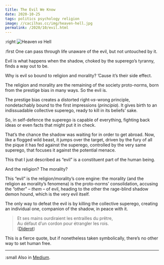 ```yaml
---
title: The Evil We Know
date: 2020-10-25
tags: politics psychology religion
image: //cacilhas.cc/img/heaven-hell.jpg
permalink: /2020/10/evil.html
---
```

[image]: {{{image}}}
[Diderot]: https://dicocitations.lemonde.fr/citations/citation-5488.php
[Medium]: https://cacilhas.medium.com/the-evil-we-know-db3272664b93

:right ![Heaven 𝑣𝑠 Hell][image]

:first One can pass through life unaware of the evil, but not untouched by it.

Evil is what happens when the shadow, choked by the superego’s tyranny, finds a
way out to be.

Why is evil so bound to religion and morality? ’Cause it’s their side effect.

The religion and morality are the remaining of the society proto-norms, born
from the prestige bias in many ways. So the evil is.

The prestige bias creates a distorted right-𝑣𝑠-wrong principle, nondetachably
bound to the first impressions (*principia*). It gives birth to an indissuadable
collective superego, ready to kill in its beliefs’ sake.

So, in self-defence the superego is capable of everything, fighting back ideas
or even facts that might put it in check.

That’s the chance the shadow was waiting for in order to get abroad. Now, like a
flogged wild beast, it jumps over the target, driven by the fury of all the
pique it has fed against the superego, controlled by the very same superego,
that focuses it against the potential menace.

This that I just described as “evil” is a constituent part of the human being.

And the religion? The morality?

This “evil” is the religion/morality’s core engine: the morality (and the
religion as morality’s fenomena) is the proto-norms’ consolidation, accusing
the “other” – *them* – of evil, heading to the other the rage-blind shadow demon
hound, which is the very evil itself.

The only way to defeat the evil is by killing the collective superego, creating
an individual one, companion of the shadow, in peace with it.

> Et ses mains ourdiraient les entrailles du prêtre,<br/>
> Au défaut d’un cordon pour étrangler les rois.<br/>
> ([Diderot][])

This is a fierce quote, but if nonetheless taken symbolically, there’s no other
way to set human free.

-----

:small Also in [Medium][].
